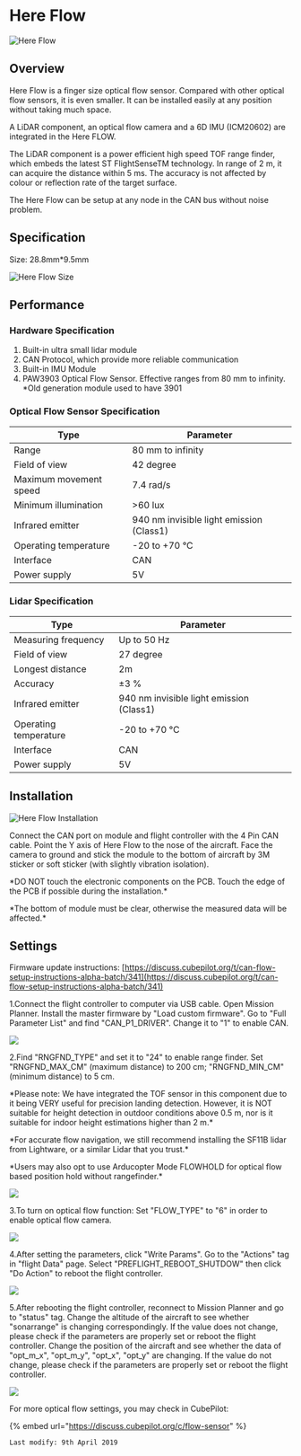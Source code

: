 # Here Flow

![Here Flow](../.gitbook/assets/CKP\_8558.jpg)

## Overview

Here Flow is a finger size optical flow sensor. Compared with other optical flow sensors, it is even smaller. It can be installed easily at any position without taking much space.

A LiDAR component, an optical flow camera and a 6D IMU (ICM20602) are integrated in the Here FLOW.

The LiDAR component is a power efficient high speed TOF range finder, which embeds the latest ST FlightSenseTM technology. In range of 2 m, it can acquire the distance within 5 ms. The accuracy is not affected by colour or reflection rate of the target surface.

The Here Flow can be setup at any node in the CAN bus without noise problem.

## Specification

Size: 28.8mm\*9.5mm

![Here Flow Size](<../.gitbook/assets/Screen Shot 2019-08-14 at 5.35.52 PM.jpg>)

## Performance

### Hardware Specification

1. Built-in ultra small lidar module
2. CAN Protocol, which provide more reliable communication
3. Built-in IMU Module
4. PAW3903 Optical Flow Sensor. Effective ranges from 80 mm to infinity.\
   \*Old generation module used to have 3901

### Optical Flow Sensor Specification

| Type                   | Parameter                                |
| ---------------------- | ---------------------------------------- |
| Range                  | 80 mm to infinity                        |
| Field of view          | 42 degree                                |
| Maximum movement speed | 7.4 rad/s                                |
| Minimum illumination   | >60 lux                                  |
| Infrared emitter       | 940 nm invisible light emission (Class1) |
| Operating temperature  | -20 to +70 °C                            |
| Interface              | CAN                                      |
| Power supply           | 5V                                       |

### Lidar Specification

| Type                  | Parameter                                |
| --------------------- | ---------------------------------------- |
| Measuring frequency   | Up to 50 Hz                              |
| Field of view         | 27 degree                                |
| Longest distance      | 2m                                       |
| Accuracy              | ±3 %                                     |
| Infrared emitter      | 940 nm invisible light emission (Class1) |
| Operating temperature | -20 to +70 °C                            |
| Interface             | CAN                                      |
| Power supply          | 5V                                       |

## Installation

![Here Flow Installation](<../.gitbook/assets/Screen Shot 2019-08-14 at 5.45.48 PM.jpg>)

Connect the CAN port on module and flight controller with the 4 Pin CAN cable. Point the Y axis of Here Flow to the nose of the aircraft. Face the camera to ground and stick the module to the bottom of aircraft by 3M sticker or soft sticker (with slightly vibration isolation).

\*DO NOT touch the electronic components on the PCB. Touch the edge of the PCB if possible during the installation.\*

\*The bottom of module must be clear, otherwise the measured data will be affected.\*

## Settings

Firmware update instructions: [https://discuss.cubepilot.org/t/can-flow-setup-instructions-alpha-batch/341](https://discuss.cubepilot.org/t/can-flow-setup-instructions-alpha-batch/341)

1.Connect the flight controller to computer via USB cable. Open Mission Planner. Install the master firmware by "Load custom firmware". Go to "Full Parameter List" and find "CAN\_P1\_DRIVER". Change it to "1" to enable CAN.

![](../.gitbook/assets/1.jpg)

2.Find "RNGFND\_TYPE" and set it to "24" to enable range finder. Set "RNGFND\_MAX\_CM" (maximum distance) to 200 cm; "RNGFND\_MIN\_CM" (minimum distance) to 5 cm.

\*Please note: We have integrated the TOF sensor in this component due to it being VERY useful for precision landing detection. However, it is NOT suitable for height detection in outdoor conditions above 0.5 m, nor is it suitable for indoor height estimations higher than 2 m.\*

\*For accurate flow navigation, we still recommend installing the SF11B lidar from Lightware, or a similar Lidar that you trust.\*

\*Users may also opt to use Arducopter Mode FLOWHOLD for optical flow based position hold without rangefinder.\*

![](../.gitbook/assets/2.jpg)

3.To turn on optical flow function: Set "FLOW\_TYPE" to "6" in order to enable optical flow camera.

![](../.gitbook/assets/3.jpg)

4.After setting the parameters, click "Write Params". Go to the "Actions" tag in "flight Data" page. Select "PREFLIGHT\_REBOOT\_SHUTDOW" then click "Do Action" to reboot the flight controller.

![](../.gitbook/assets/4.jpg)

5.After rebooting the flight controller, reconnect to Mission Planner and go to "status" tag. Change the altitude of the aircraft to see whether "sonarrange" is changing correspondingly. If the value does not change, please check if the parameters are properly set or reboot the flight controller. Change the position of the aircraft and see whether the data of "opt\_m\_x", "opt\_m\_y", "opt\_x", "opt\_y" are changing. If the value do not change, please check if the parameters are properly set or reboot the flight controller.

![](../.gitbook/assets/5.jpg)

For more optical flow settings, you may check in CubePilot:

{% embed url="https://discuss.cubepilot.org/c/flow-sensor" %}

```
Last modify: 9th April 2019
```
